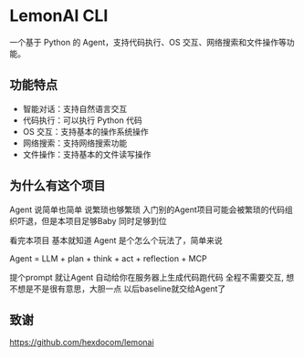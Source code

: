 # LemonAI CLI

一个基于 Python 的 Agent，支持代码执行、OS 交互、网络搜索和文件操作等功能。

## 功能特点

- 智能对话：支持自然语言交互
- 代码执行：可以执行 Python 代码
- OS 交互：支持基本的操作系统操作
- 网络搜索：支持网络搜索功能
- 文件操作：支持基本的文件读写操作


## 为什么有这个项目
Agent 说简单也简单  说繁琐也够繁琐 入门别的Agent项目可能会被繁琐的代码组织吓退，但是本项目足够Baby 同时足够到位

看完本项目 基本就知道 Agent 是个怎么个玩法了，简单来说

Agent = LLM + plan + think + act + reflection + MCP

提个prompt 就让Agent 自动给你在服务器上生成代码跑代码 全程不需要交互, 想不想是不是很有意思，大胆一点 以后baseline就交给Agent了 



## 致谢
https://github.com/hexdocom/lemonai
